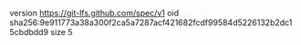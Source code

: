 version https://git-lfs.github.com/spec/v1
oid sha256:9e911773a38a300f2ca5a7287acf421682fcdf99584d5226132b2dc15cbdbdd9
size 5
